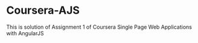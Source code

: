 # Coursera-AJS
This is solution of Assignment 1 of Coursera Single Page Web Applications with AngularJS
